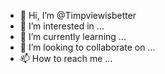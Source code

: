- 👋 Hi, I’m @Timpviewisbetter
- 👀 I’m interested in ...
- 🌱 I’m currently learning ...
- 💞️ I’m looking to collaborate on ...
- 📫 How to reach me ...

<!---
Timpviewisbetter/Timpviewisbetter is a ✨ special ✨ repository because its `README.md` (this file) appears on your GitHub profile.
You can click the Preview link to take a look at yo

